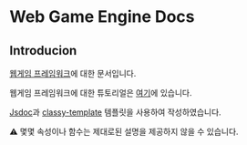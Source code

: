 # Web Game Engine Docs

## Introducion

[웹게임 프레임워크](https://github.com/23-web-teamproject/web-game-engine)에 대한 문서입니다.

웹게임 프레임워크에 대한 튜토리얼은 [여기](https://github.com/23-web-teamproject/web-game-engine-tutorial)에 있습니다.

[Jsdoc](https://github.com/jsdoc/jsdoc)과 [classy-template](https://github.com/sleelin/classy-template) 템플릿을 사용하여 작성하였습니다.

⚠️ 몇몇 속성이나 함수는 제대로된 설명을 제공하지 않을 수 있습니다.

